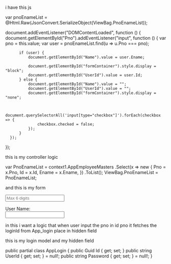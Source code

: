 i have this js 

  var pnoEnameList = @Html.Raw(JsonConvert.SerializeObject(ViewBag.PnoEnameList));

  document.addEventListener("DOMContentLoaded", function () {
      document.getElementById("Pno").addEventListener("input", function () {
          var pno = this.value;
          var user = pnoEnameList.find(u => u.Pno === pno);

          if (user) {
              document.getElementById("Name").value = user.Ename;
              
              document.getElementById("formContainer").style.display = "block";
              document.getElementById("UserId").value = user.Id;
          } else {
              document.getElementById("Name").value = "";
              document.getElementById("UserId").value = "";
              document.getElementById("formContainer").style.display = "none";

              
              document.querySelectorAll('input[type="checkbox"]').forEach(checkbox => {
                  checkbox.checked = false;
              });
          }
      });
  });

this is my controller logic 

 var PnoEnameList = context1.AppEmployeeMasters
        .Select(x => new
        {
            Pno = x.Pno,
            Id = x.Id,
            Ename = x.Ename,
        })
        .ToList();
 ViewBag.PnoEnameList = PnoEnameList;


and this is my form  <div class="col-md-2 mb-1">
     <input type="number" id="Pno" class="form-control form-control-sm" placeholder="Max 6 digits" oninput="javascript: if (this.value.length > this.maxLength) this.value = this.value.slice(0, this.maxLength);" maxlength="6" autocomplete="off">
 </div>
 <div class="col-md-1 mb-1">
     <label class="control-label">User Name:</label>
 </div>
 <div class="col-md-3 mb-1">
     <input type="text" readonly id="Name" class="form-control form-control-sm">
 </div>  



in this i want a logic that when user input the pno in id pno it fetches the loginId from App_login place in hidden field

this is my login model and my hidden field

 public partial class AppLogin
 {
     public Guid Id { get; set; }
     public string UserId { get; set; } = null!;
     public string Password { get; set; } = null!;
}
 <input type="hidden" id="UserId" name="UserId" />
